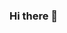 ### Hi there 👋

<!--
**cheriroundy/cheriroundy** is a ✨ _special_ ✨ repository because its `README.md` (this file) appears on your GitHub profile.

![linkedin](https://img.shields.io/badge/Linkedin-0e76a8?style=for-the-badge&logo=Linkedin&logoColor=white)]
